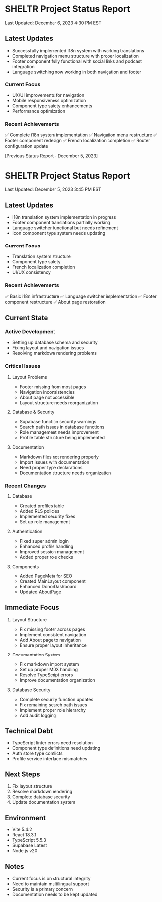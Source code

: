 # SHELTR Project Status Report
Last Updated: December 6, 2023 4:30 PM EST

## Latest Updates
- Successfully implemented i18n system with working translations
- Completed navigation menu structure with proper localization
- Footer component fully functional with social links and podcast integration
- Language switching now working in both navigation and footer

### Current Focus
- UX/UI improvements for navigation
- Mobile responsiveness optimization
- Component type safety enhancements
- Performance optimization

### Recent Achievements
✅ Complete i18n system implementation
✅ Navigation menu restructure
✅ Footer component redesign
✅ French localization completion
✅ Router configuration update

[Previous Status Report - December 5, 2023]
# SHELTR Project Status Report
Last Updated: December 5, 2023 3:45 PM EST

## Latest Updates
- i18n translation system implementation in progress
- Footer component translations partially working
- Language switcher functional but needs refinement
- Icon component type system needs updating

### Current Focus
- Translation system structure
- Component type safety
- French localization completion
- UI/UX consistency

### Recent Achievements
✅ Basic i18n infrastructure
✅ Language switcher implementation
✅ Footer component restructure
✅ About page restoration

## Current State

### Active Development
- Setting up database schema and security
- Fixing layout and navigation issues
- Resolving markdown rendering problems

### Critical Issues
1. Layout Problems
   - Footer missing from most pages
   - Navigation inconsistencies
   - About page not accessible
   - Layout structure needs reorganization

2. Database & Security
   - Supabase function security warnings
   - Search path issues in database functions
   - Role management needs improvement
   - Profile table structure being implemented

3. Documentation
   - Markdown files not rendering properly
   - Import issues with documentation
   - Need proper type declarations
   - Documentation structure needs organization

### Recent Changes
1. Database
   - Created profiles table
   - Added RLS policies
   - Implemented security fixes
   - Set up role management

2. Authentication
   - Fixed super admin login
   - Enhanced profile handling
   - Improved session management
   - Added proper role checks

3. Components
   - Added PageMeta for SEO
   - Created MainLayout component
   - Enhanced DonorDashboard
   - Updated AboutPage

## Immediate Focus
1. Layout Structure
   - Fix missing footer across pages
   - Implement consistent navigation
   - Add About page to navigation
   - Ensure proper layout inheritance

2. Documentation System
   - Fix markdown import system
   - Set up proper MDX handling
   - Resolve TypeScript errors
   - Improve documentation organization

3. Database Security
   - Complete security function updates
   - Fix remaining search path issues
   - Implement proper role hierarchy
   - Add audit logging

## Technical Debt
- TypeScript linter errors need resolution
- Component type definitions need updating
- Auth store type conflicts
- Profile service interface mismatches

## Next Steps
1. Fix layout structure
2. Resolve markdown rendering
3. Complete database security
4. Update documentation system

## Environment
- Vite 5.4.2
- React 18.3.1
- TypeScript 5.5.3
- Supabase Latest
- Node.js v20

## Notes
- Current focus is on structural integrity
- Need to maintain multilingual support
- Security is a primary concern
- Documentation needs to be kept updated 